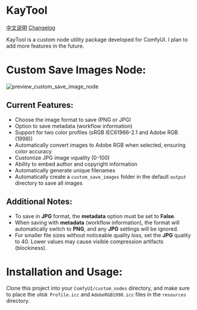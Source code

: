 # KayTool

[中文说明](./README.zh.md) [Changelog](./CHANGELOG.md)


KayTool is a custom node utility package developed for ComfyUI. I plan to add more features in the future.

# Custom Save Images Node:
![preview_custom_save_image_node](https://github.com/user-attachments/assets/4934de86-e723-450d-b0bb-817f23b20cff)

## Current Features:
- Choose the image format to save (PNG or JPG)
- Option to save metadata (workflow information)
- Support for two color profiles (sRGB IEC61966-2.1 and Adobe RGB (1998))
- Automatically convert images to Adobe RGB when selected, ensuring color accuracy
- Customize JPG image vquality (0-100)
- Ability to embed author and copyright information
- Automatically generate unique filenames
- Automatically create a `custom_save_images` folder in the default `output` directory to save all images

## Additional Notes:
- To save in **JPG** format, the **metadata** option must be set to **False**.
- When saving with **metadata** (workflow information), the format will automatically switch to **PNG**, and any **JPG** settings will be ignored.
- For smaller file sizes without noticeable quality loss, set the **JPG** quality to 40. Lower values may cause visible compression artifacts (blockiness).

# Installation and Usage:
Clone this project into your `ComfyUI/custom_nodes` directory, and make sure to place the `sRGB Profile.icc` and `AdobeRGB1998.icc` files in the `resources` directory.